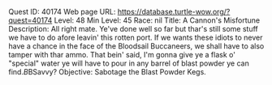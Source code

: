 Quest ID: 40174
Web page URL: https://database.turtle-wow.org/?quest=40174
Level: 48
Min Level: 45
Race: nil
Title: A Cannon's Misfortune
Description: All right mate. Ye've done well so far but thar's still some stuff we have to do afore leavin' this rotten port. If we wants these idiots to never have a chance in the face of the Bloodsail Buccaneers, we shall have to also tamper with thar ammo. That bein' said, I'm gonna give ye a flask o' "special" water ye will have to pour in any barrel of blast powder ye can find.$B$BSavvy?
Objective: Sabotage the Blast Powder Kegs.
